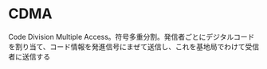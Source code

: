 # CDMA
 Code Division Multiple Access。符号多重分割。発信者ごとにデジタルコードを割り当て、コード情報を発進信号にまぜて送信し、これを基地局でわけて受信者に送信する
